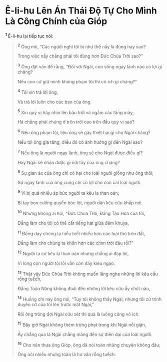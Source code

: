 # Ê-li-hu Lên Án Thái Ðộ Tự Cho Mình Là Công Chính của Gióp
<sup><b>1</b></sup> Ê-li-hu lại tiếp tục nói:


> <sup><b>2</b></sup> Ông nói, “Các người nghĩ tôi bị như thế nầy là đúng hay sao?
> 
> Trong việc nầy chẳng phải tôi đúng hơn Ðức Chúa Trời sao?”
> 
> <sup><b>3</b></sup> Ông đặt vấn đề rằng, “Ðối với Ngài, con sống ngay lành nào có lợi gì chăng?
> 
> Nếu con cứ giữ mình không phạm tội thì có ích gì chăng?”
> 
> <sup><b>4</b></sup> Tôi xin trả lời ông,
> 
> Và trả lời luôn cho các bạn của ông.
> 
> <sup><b>5</b></sup> Xin quý vị hãy nhìn lên bầu trời và ngắm các tầng mây;
> 
> Há chẳng phải chúng ở trên trời cao trên đầu quý vị sao?
> 
> <sup><b>6</b></sup> Nếu ông phạm tội, liệu ông sẽ gây thiệt hại gì cho Ngài chăng?
> 
> Nếu tội ông gia tăng, điều đó có ảnh hưởng gì đến Ngài sao?
> 
> <sup><b>7</b></sup> Nếu ông là người ngay lành, ông sẽ cho Ngài được điều gì?
> 
> Hay Ngài sẽ nhận được gì nơi tay của ông chăng?
> 
> <sup><b>8</b></sup> Sự gian ác của ông chỉ có hại cho loài người giống như ông thôi;
> 
> Sự ngay lành của ông cũng chỉ có lợi cho con cái loài người.
> 
> <sup><b>9</b></sup> Vì bị quá nhiều áp bức người ta kêu la than oán;
> 
> Bị tay bọn cường quyền bóc lột, người dân kêu cứu khắp nơi.
> 
> <sup><b>10</b></sup> Nhưng không ai hỏi, “Ðức Chúa Trời, Ðấng Tạo Hóa của tôi,
> 
> Ðấng làm cho tôi có thể cất tiếng hát giữa đêm khuya,
> 
> <sup><b>11</b></sup> Ðấng dạy chúng ta hiểu biết nhiều hơn các loài thú trên đất,
> 
> Ðấng làm cho chúng ta khôn hơn các chim trời đâu rồi?”
> 
> <sup><b>12</b></sup> Người ta cứ kêu la than oán nhưng chẳng ai đáp lời,
> 
> Vì lòng con người tội lỗi vẫn còn đầy kiêu ngạo.
> 
> <sup><b>13</b></sup> Thật vậy Ðức Chúa Trời không muốn lắng nghe những lời kêu cầu rỗng tuếch,
> 
> Ðấng Toàn Năng không đoái đến những lời kêu cứu ấy chút nào,
> 
> <sup><b>14</b></sup> Huống chi nay ông nói, “Tuy tôi không thấy Ngài, nhưng tôi cứ trình duyên cớ của tôi lên trước mặt Ngài,”
> 
> Rồi ông trông đợi Ngài cứu xét thì quả là luống công vô ích.
> 
> <sup><b>15</b></sup> Bây giờ Ngài không thèm trừng phạt trong khi Ngài nổi giận,
> 
> Ấy chẳng qua là Ngài chẳng màng đến sự điên dại của loài người.
> 
> <sup><b>16</b></sup> Cho nên thưa ông Gióp, ông đã nói toàn những chuyện không đâu;
> 
> Ông nói nhiều nhưng toàn là hư văn rỗng tuếch.
>

